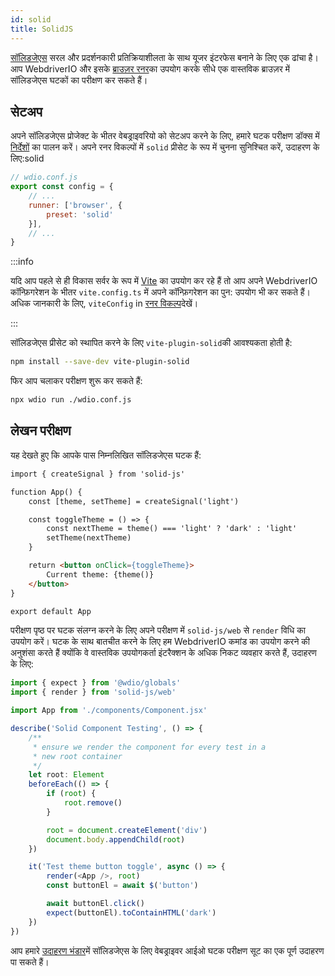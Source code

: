 ```yaml
---
id: solid
title: SolidJS
---
```


[सॉलिडजेएस](https://www.solidjs.com/) सरल और प्रदर्शनकारी प्रतिक्रियाशीलता के साथ यूजर इंटरफेस बनाने के लिए एक ढांचा है। आप WebdriverIO और इसके [ब्राउज़र रनर](/docs/runner#browser-runner)का उपयोग करके सीधे एक वास्तविक ब्राउज़र में सॉलिडजेएस घटकों का परीक्षण कर सकते हैं।

## सेटअप

अपने सॉलिडजेएस प्रोजेक्ट के भीतर वेबड्राइवरियो को सेटअप करने के लिए, हमारे घटक परीक्षण डॉक्स में [निर्देशों](/docs/component-testing#set-up) का पालन करें। अपने रनर विकल्पों में `solid` प्रीसेट के रूप में चुनना सुनिश्चित करें, उदाहरण के लिए:solid

```js
// wdio.conf.js
export const config = {
    // ...
    runner: ['browser', {
        preset: 'solid'
    }],
    // ...
}
```

:::info

यदि आप पहले से ही विकास सर्वर के रूप में [Vite](https://vitejs.dev/) का उपयोग कर रहे हैं तो आप अपने WebdriverIO कॉन्फ़िगरेशन के भीतर `vite.config.ts` में अपने कॉन्फ़िगरेशन का पुन: उपयोग भी कर सकते हैं। अधिक जानकारी के लिए, `viteConfig` in [रनर विकल्प](/docs/runner#runner-options)देखें।

:::

सॉलिडजेएस प्रीसेट को स्थापित करने के लिए `vite-plugin-solid`की आवश्यकता होती है:

```sh npm2yarn
npm install --save-dev vite-plugin-solid
```

फिर आप चलाकर परीक्षण शुरू कर सकते हैं:

```sh
npx wdio run ./wdio.conf.js
```

## लेखन परीक्षण

यह देखते हुए कि आपके पास निम्नलिखित सॉलिडजेएस घटक हैं:

```html title="./components/Component.tsx"
import { createSignal } from 'solid-js'

function App() {
    const [theme, setTheme] = createSignal('light')

    const toggleTheme = () => {
        const nextTheme = theme() === 'light' ? 'dark' : 'light'
        setTheme(nextTheme)
    }

    return <button onClick={toggleTheme}>
        Current theme: {theme()}
    </button>
}

export default App
```

परीक्षण पृष्ठ पर घटक संलग्न करने के लिए अपने परीक्षण में `solid-js/web` से `render` विधि का उपयोग करें। घटक के साथ बातचीत करने के लिए हम WebdriverIO कमांड का उपयोग करने की अनुशंसा करते हैं क्योंकि वे वास्तविक उपयोगकर्ता इंटरैक्शन के अधिक निकट व्यवहार करते हैं, उदाहरण के लिए:

```ts title="app.test.tsx"
import { expect } from '@wdio/globals'
import { render } from 'solid-js/web'

import App from './components/Component.jsx'

describe('Solid Component Testing', () => {
    /**
     * ensure we render the component for every test in a
     * new root container
     */
    let root: Element
    beforeEach(() => {
        if (root) {
            root.remove()
        }

        root = document.createElement('div')
        document.body.appendChild(root)
    })

    it('Test theme button toggle', async () => {
        render(<App />, root)
        const buttonEl = await $('button')

        await buttonEl.click()
        expect(buttonEl).toContainHTML('dark')
    })
})
```

आप हमारे [उदाहरण भंडार](https://github.com/webdriverio/component-testing-examples/tree/main/solidjs-typescript-vite)में सॉलिडजेएस के लिए वेबड्राइवर आईओ घटक परीक्षण सूट का एक पूर्ण उदाहरण पा सकते हैं।

